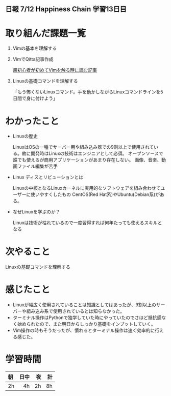## 日報 7/12 Happiness Chain 学習13日目

# 取り組んだ課題一覧 
 1. Vimの基本を理解する
 2. VimでQitta記事作成
    
    [超初心者が初めてVimを触る時に読む記事](https://qiita.com/yama708-hc/items/88b476bbe38f3b85de16)
 4. Linuxの基礎コマンドを理解する

    「もう怖くないLinuxコマンド。手を動かしながらLinuxコマンドラインを5日間で身に付けよう」
 

   
# わかったこと
+ Linuxの歴史
  
  LinuxはOSの一種でサーバー用や組み込み器での9割以上で使用されている。故に開発時はLinuxの技術はエンジニアとして必須。
  オープンソースで誰でも使えるが商用アプリケーションがあまり存在しない。
  画像、音楽、動画ファイル編集が苦手
  
+ Linux ディスとリビューションとは
  
  Linuxの中核となるLinuxカーネルに実用的なソフトウェアを組み合わせてユーザーに使いやすくしたもの
  CentOS(Red Hat系)やUbuntu(Debian系)がある。
  
+ なぜLinuxを学ぶのか？
  
  Linuxは技術が枯れているので一度習得すれば何年たっても使えるスキルとなる
  


# 次やること
Linuxの基礎コマンドを理解する

# 感じたこと

+ Linuxが幅広く使用されていることは知識としてはあったが、9割以上のサーバーや組み込み系で使用されているとは知らなかった。
+ ターミナル操作はPythonで独学していた時にやっていたのでさほど抵抗感なく始められたので、また明日からしっかり基礎をインプットしていく。
+ Vim操作の時もそうだったが、慣れるとターミナル操作は速く効率的に行える感じた。
  
  
# 学習時間

| 朝           | 日中          | 夜              | 計              |
| :----------|------------:|-------------:|-------------:|
| 2h           | 4h            | 2h              |  8h            |
